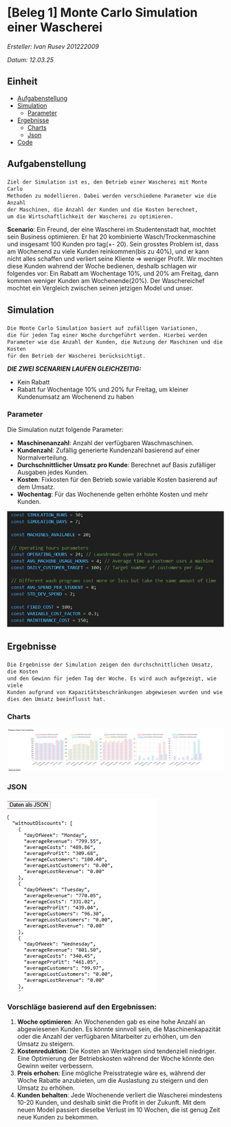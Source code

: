 # [Beleg 1] Monte Carlo Simulation einer Wascherei
_Ersteller: Ivan Rusev 201222009_ 

_Datum: 12.03.25_
## Einheit
- [Aufgabenstellung](#aufgabe)
- [Simulation](#simulation)
    - [Parameter](#parameter)
- [Ergebnisse](#ergebnisse)
    - [Charts](#ergebnisse-charts)
    - [Json](#ergebnisse-json)
- [Code](/src/simulation/sim.js)

## <p id="aufgabe">Aufgabenstellung</p>  
    Ziel der Simulation ist es, den Betrieb einer Wascherei mit Monte Carlo
    Methoden zu modellieren. Dabei werden verschiedene Parameter wie die Anzahl
    der Maschinen, die Anzahl der Kunden und die Kosten berechnet,
    um die Wirtschaftlichkeit der Wascherei zu optimieren.

**Scenario**: 
    Ein Freund, der eine Wascherei im Studentenstadt hat, mochtet sein Business optimieren. Er hat 20 kombinierte Wasch/Trockenmaschine und insgesamt 100 Kunden pro tag(+- 20). Sein grosstes Problem ist, dass am Wochenend zu viele Kunden reinkommen(bis zu 40%), und er kann nicht alles schaffen und verliert seine Kliente => weniger Profit. Wir mochten diese Kunden wahrend der Woche bedienen, deshalb schlagen wir folgendes vor:
    Ein Rabatt am Wochentage 10%, und 20% am Freitag, dann kommen weniger Kunden am Wochenende(20%). Der Waschereichef mochtet ein Vergleich zwischen seinen jetzigen Model und unser.


## <p id="simulation">Simulation</p>  
    Die Monte Carlo Simulation basiert auf zufälligen Variationen, 
    die für jeden Tag einer Woche durchgeführt werden. Hierbei werden 
    Parameter wie die Anzahl der Kunden, die Nutzung der Maschinen und die Kosten
    für den Betrieb der Wascherei berücksichtigt.

_**DIE ZWEI SCENARIEN LAUFEN GLEICHZEITIG:**_
- Kein Rabatt
- Rabatt fur Wochentage 10% und 20% fur Freitag, um kleiner Kundenumsatz am Wochenend zu haben

### <p id="parameter">Parameter</p>  
Die Simulation nutzt folgende Parameter:
- **Maschinenanzahl**: Anzahl der verfügbaren Waschmaschinen.
- **Kundenzahl**: Zufällig generierte Kundenzahl basierend auf einer Normalverteilung.
- **Durchschnittlicher Umsatz pro Kunde**: Berechnet auf Basis zufälliger Ausgaben jedes Kunden.
- **Kosten**: Fixkosten für den Betrieb sowie variable Kosten basierend auf dem Umsatz.
- **Wochentag**: Für das Wochenende gelten erhöhte Kosten und mehr Kunden.

![Parameter](assets/aufgabenstelluung-params.png)

## <p id="ergebnisse">Ergebnisse</p>  
    Die Ergebnisse der Simulation zeigen den durchschnittlichen Umsatz, die Kosten 
    und den Gewinn für jeden Tag der Woche. Es wird auch aufgezeigt, wie viele 
    Kunden aufgrund von Kapazitätsbeschränkungen abgewiesen wurden und wie 
    dies den Umsatz beeinflusst hat.

### <p id="ergebnisse-charts">Charts</p>  

![Charts](assets/ergebnisse-charts.png)

### <p id="ergebnisse-json">JSON</p>  

![JSON](assets/ergebnisse-json.png)

### Vorschläge basierend auf den Ergebnissen:

1. **Woche optimieren**: 
    An Wochenenden gab es eine hohe Anzahl an abgewiesenen Kunden. 
    Es könnte sinnvoll sein, die Maschinenkapazität oder die Anzahl der 
    verfügbaren Mitarbeiter zu erhöhen, um den Umsatz zu steigern.
2. **Kostenreduktion**: 
    Die Kosten an Werktagen sind tendenziell niedriger. Eine Optimierung 
    der Betriebskosten während der Woche könnte den Gewinn weiter verbessern.
3. **Preis erhohen**: 
    Eine mögliche Preisstrategie wäre es, während der Woche Rabatte 
    anzubieten, um die Auslastung zu steigern und den Umsatz zu erhöhen.
4. **Kunden behalten**: 
    Jede Wochenende verliert die Wascherei mindestens 10-20 Kunden, und deshalb sinkt die Profit in der Zukunft. Mit dem neuen Model passiert dieselbe Verlust im 10 Wochen, die ist genug Zeit neue Kunden zu bekommen.